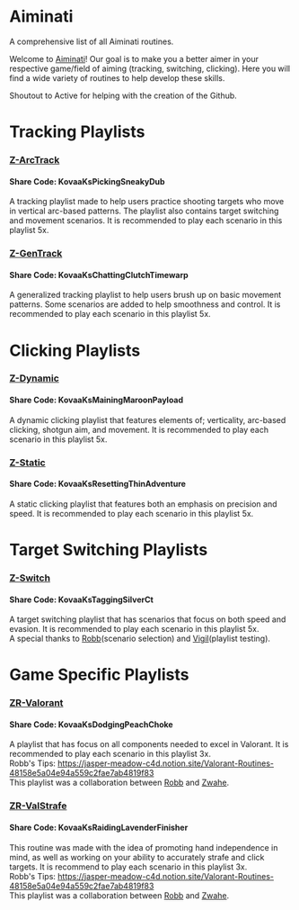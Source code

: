 # Aiminati
A comprehensive list of all Aiminati routines.

Welcome to [Aiminati](https://twitter.com/aiminati)! Our goal is to make you a better aimer in your respective game/field of aiming (tracking, switching, clicking). Here you will find a wide variety of routines to help develop these skills.  
  
Shoutout to Active for helping with the creation of the Github.

# Tracking Playlists

### [Z-ArcTrack](https://github.com/Zwahe/z-playlists/blob/main/Z-ArcTrack.json)
#### Share Code: KovaaKsPickingSneakyDub
A tracking playlist made to help users practice shooting targets who move in vertical arc-based patterns. The playlist also contains target switching and movement scenarios. It is recommended to play each scenario in this playlist 5x.

### [Z-GenTrack](https://github.com/Zwahe/z-playlists/blob/main/Z-GenTrack.json)
#### Share Code: KovaaKsChattingClutchTimewarp
A generalized tracking playlist to help users brush up on basic movement patterns. Some scenarios are added to help smoothness and control. It is recommended to play each scenario in this playlist 5x.

# Clicking Playlists

### [Z-Dynamic](https://github.com/Zwahe/z-playlists/blob/main/Z-Dynamic.json)
#### Share Code: KovaaKsMainingMaroonPayload
A dynamic clicking playlist that features elements of; verticality, arc-based clicking, shotgun aim, and movement. It is recommended to play each scenario in this playlist 5x.

### [Z-Static](https://github.com/Zwahe/z-playlists/blob/main/Z-Static.json)
#### Share Code: KovaaKsResettingThinAdventure
A static clicking playlist that features both an emphasis on precision and speed. It is recommended to play each scenario in this playlist 5x.

# Target Switching Playlists

### [Z-Switch](https://github.com/Zwahe/z-playlists/blob/main/Z-Switch.json)
#### Share Code: KovaaKsTaggingSilverCt
A target switching playlist that has scenarios that focus on both speed and evasion. It is recommended to play each scenario in this playlist 5x.  
A special thanks to [Robb](https://twitter.com/robbfps)(scenario selection) and [Vigil](https://twitter.com/Vigil_FPS)(playlist testing).

# Game Specific Playlists

### [ZR-Valorant](https://github.com/Zwahe/z-playlists/blob/main/ZR-Valorant.json)
#### Share Code: KovaaKsDodgingPeachChoke
A playlist that has focus on all components needed to excel in Valorant. It is recommended to play each scenario in this playlist 3x.  
Robb's Tips: https://jasper-meadow-c4d.notion.site/Valorant-Routines-48158e5a04e94a559c2fae7ab4819f83  
This playlist was a collaboration between [Robb](https://twitter.com/robbfps) and [Zwahe](https://twitter.com/zwahefps).

### [ZR-ValStrafe](https://github.com/Zwahe/z-playlists/blob/main/ZR-ValStrafe.json)
#### Share Code: KovaaKsRaidingLavenderFinisher
This routine was made with the idea of promoting hand independence in mind, as well as working on your ability to accurately strafe and click targets. It is recommend to play each scenario in this playlist 3x.  
Robb's Tips: https://jasper-meadow-c4d.notion.site/Valorant-Routines-48158e5a04e94a559c2fae7ab4819f83  
This playlist was a collaboration between [Robb](https://twitter.com/robbfps) and [Zwahe](https://twitter.com/zwahefps).
